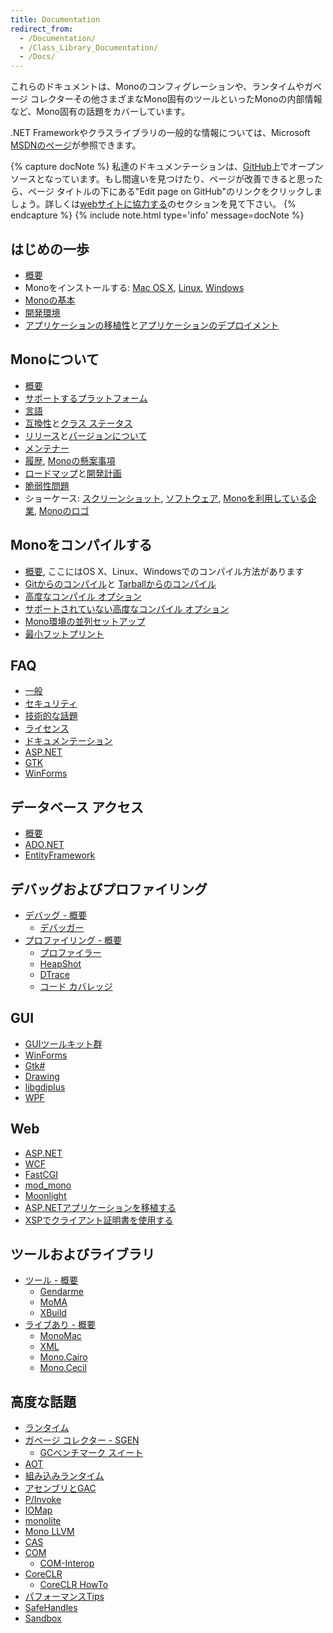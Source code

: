 ```yaml
---
title: Documentation
redirect_from:
  - /Documentation/
  - /Class_Library_Documentation/
  - /Docs/
---
```


これらのドキュメントは、Monoのコンフィグレーションや、ランタイムやガベージ コレクターその他さまざまなMono固有のツールといったMonoの内部情報など、Mono固有の話題をカバーしています。

.NET Frameworkやクラスライブラリの一般的な情報については、Microsoft [MSDNのページ](http://msdn.microsoft.com/en-us/library/ff361664.aspx)が参照できます。

{% capture docNote %}
私達のドキュメンテーションは、[GitHub](https://github.com/mono/website/docs)上でオープンソースとなっています。もし間違いを見つけたり、ページが改善できると思ったら、ページ タイトルの下にある"Edit page on GitHub"のリンクをクリックしましょう。詳しくは[webサイトに協力する](https://github.com/mono/website#contributing-to-the-website)のセクションを見て下さい。
{% endcapture %}
{% include note.html type='info' message=docNote %}

はじめの一歩
-----------

 - [概要](/docs/getting-started/)
 - Monoをインストールする: [Mac OS X](/docs/getting-started/install/mac/), [Linux](/docs/getting-started/install/linux/), [Windows](/docs/getting-started/install/windows/)
 - [Monoの基本](/docs/getting-started/mono-basics/)
 - [開発環境](/docs/getting-started/development-environments/)
 - [アプリケーションの移植性](/docs/getting-started/application-portability/)と[アプリケーションのデプロイメント](/docs/getting-started/application-deployment/)

Monoについて
-----------

 - [概要](/docs/about-mono/)
 - [サポートするプラットフォーム](/docs/about-mono/supported-platforms/)
 - [言語](/docs/about-mono/languages/)
 - [互換性](/docs/about-mono/compatibility/)と[クラス ステータス](/docs/about-mono/class-status/) 
 - [リリース](/docs/about-mono/releases/)と[バージョンについて](/docs/about-mono/versioning/) 
 - [メンテナー](/docs/about-mono/maintainers/)
 - [履歴](/docs/about-mono/history/), [Monoの懸案事項](/docs/about-mono/concerns-about-mono/)
 - [ロードマップ](/docs/about-mono/roadmap/)と[開発計画](/docs/about-mono/plans/)
 - [脆弱性問題](/docs/about-mono/vulnerabilities/)
 - ショーケース: [スクリーンショット](/docs/about-mono/showcase/screenshots/), [ソフトウェア](/docs/about-mono/showcase/software/), [Monoを利用している企業](/docs/about-mono/showcase/companies-using-mono/), [Monoのロゴ](/docs/about-mono/logos/)

Monoをコンパイルする
------------------

 - [概要](/docs/compiling-mono/), ここにはOS X、Linux、Windowsでのコンパイル方法があります
 - [Gitからのコンパイル](/docs/compiling-mono/compiling-from-git/)と [Tarballからのコンパイル](/docs/compiling-mono/compiling-from-tarball/)
 - [高度なコンパイル オプション](/docs/compiling-mono/advanced-mono-compile-options/)
 - [サポートされていない高度なコンパイル オプション](/docs/compiling-mono/unsupported-advanced-compile-options/)
 - [Mono環境の並列セットアップ](/docs/compiling-mono/parallel-mono-environments/)
 - [最小フットプリント](/docs/compiling-mono/small-footprint/)

FAQ
---

 - [一般](/docs/faq/general/)
 - [セキュリティ](/docs/faq/security/)
 - [技術的な話題](/docs/faq/technical/)
 - [ライセンス](/docs/faq/licensing/)
 - [ドキュメンテーション](/docs/faq/documentation/)
 - [ASP.NET](/docs/faq/aspnet/)
 - [GTK](/docs/faq/gtk/)
 - [WinForms](/docs/faq/winforms/)

データベース アクセス
-------------------

 - [概要](/docs/database-access/)
 - [ADO.NET](/docs/database-access/adonet/)
 - [EntityFramework](/docs/database-access/entityframework/)
 
デバッグおよびプロファイリング
----------------------------

 - [デバッグ - 概要](/docs/debug+profile/debug/)
   - [デバッガー](/docs/debug+profile/debug/debugger/)
 - [プロファイリング - 概要](/docs/debug+profile/profile/)
   - [プロファイラー](/docs/debug+profile/profile/profiler/)
   - [HeapShot](/docs/debug+profile/profile/heapshot/)
   - [DTrace](/docs/debug+profile/profile/dtrace/)
   - [コード カバレッジ](/docs/debug+profile/profile/code-coverage/)

GUI
---

 - [GUIツールキット群](/docs/gui/gui-toolkits/)
 - [WinForms](/docs/gui/winforms/)
 - [Gtk#](/docs/gui/gtksharp/)
 - [Drawing](/docs/gui/drawing/)
 - [libgdiplus](/docs/gui/libgdiplus/)
 - [WPF](/docs/gui/wpf/)

Web
---

 - [ASP.NET](/docs/web/aspnet/)
 - [WCF](/docs/web/wcf/)
 - [FastCGI](/docs/web/fastcgi/)
 - [mod_mono](/docs/web/mod_mono/)
 - [Moonlight](/docs/web/moonlight/)
 - [ASP.NETアプリケーションを移植する](/docs/web/porting-aspnet-applications/)
 - [XSPでクライアント証明書を使用する](/docs/web/using-clientcertificates-with-xsp/)

ツールおよびライブラリ
--------------------

 - [ツール - 概要](/docs/tools+libraries/tools/)
   - [Gendarme](/docs/tools+libraries/tools/gendarme/)
   - [MoMA](/docs/tools+libraries/tools/moma/)
   - [XBuild](/docs/tools+libraries/tools/xbuild/)
 - [ライブあり - 概要](/docs/tools+libraries/libraries/)
   - [MonoMac](/docs/tools+libraries/libraries/monomac/)
   - [XML](/docs/tools+libraries/libraries/xml/)
   - [Mono.Cairo](/docs/tools+libraries/libraries/Mono.Cairo/)
   - [Mono.Cecil](/docs/tools+libraries/libraries/Mono.Cecil/)

高度な話題
---------

 - [ランタイム](/docs/advanced/runtime/)
 - [ガベージ コレクター - SGEN](/docs/advanced/garbage-collector/sgen/)
   - [GCベンチマーク スイート](/docs/advanced/garbage-collector/benchmark-suite/)
 - [AOT](/docs/advanced/aot/)
 - [組み込みランタイム](/docs/advanced/embedding/)
 - [アセンブリとGAC](/docs/advanced/assemblies-and-the-gac/)
 - [P/Invoke](/docs/advanced/pinvoke/)
 - [IOMap](/docs/advanced/iomap/)
 - [monolite](/docs/advanced/monolite/)
 - [Mono LLVM](/docs/advanced/mono-llvm/)
 - [CAS](/docs/advanced/cas/)
 - [COM](/docs/advanced/com/)
   - [COM-Interop](/docs/advanced/com-interop/)
 - [CoreCLR](/docs/advanced/coreclr/)
   - [CoreCLR HowTo](/docs/advanced/coreclr-howto/)
 - [パフォーマンスTips](/docs/advanced/performance-tips/)
 - [SafeHandles](/docs/advanced/safehandles/)
 - [Sandbox](/docs/advanced/sandbox/)
